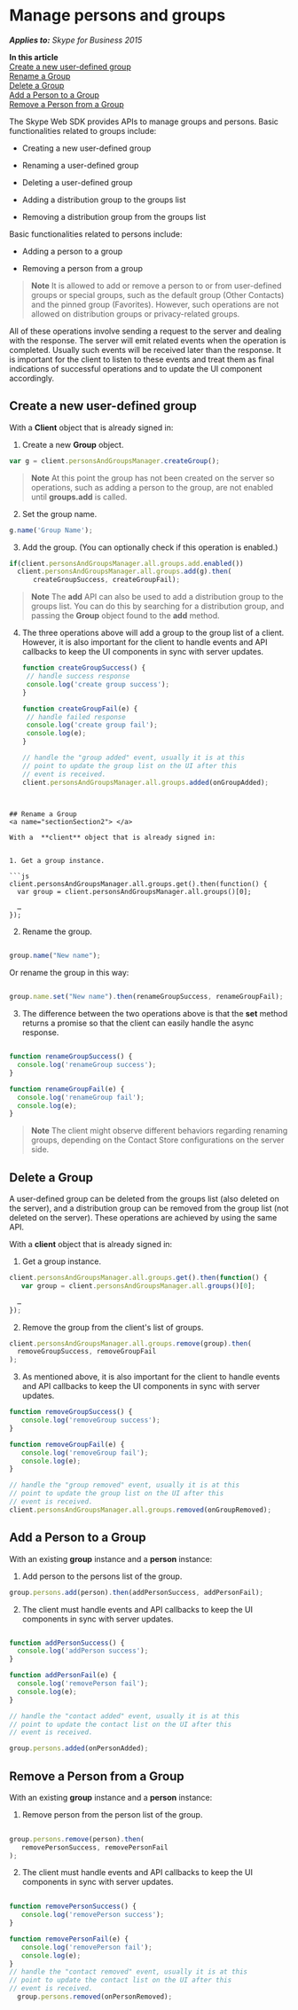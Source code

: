 
# Manage persons and groups


 _**Applies to:** Skype for Business 2015_

 **In this article**  
[Create a new user-defined group](#sectionSection1)  
[Rename a Group](#sectionSection2)  
[Delete a Group](#sectionSection3)  
[Add a Person to a Group](#sectionSection4)  
[Remove a Person from a Group](#sectionSection5)  


The Skype Web SDK provides APIs to manage groups and persons. Basic functionalities related to groups include:

- Creating a new user-defined group
    
- Renaming a user-defined group
    
- Deleting a user-defined group
    
- Adding a distribution group to the groups list
    
- Removing a distribution group from the groups list
    
Basic functionalities related to persons include:

- Adding a person to a group
    
- Removing a person from a group
    

>**Note**  It is allowed to add or remove a person to or from user-defined groups or special groups, such as the default group (Other Contacts) and the pinned group (Favorites). However, such operations are not allowed on distribution groups or privacy-related groups.

All of these operations involve sending a request to the server and dealing with the response. The server will emit related events when the operation is completed. Usually such events will be received later than the response. It is important for the client to listen to these events and treat them as final indications of successful operations and to update the UI component accordingly.

## Create a new user-defined group
<a name="sectionSection1"> </a>

With a  **Client** object that is already signed in:


1. Create a new **Group** object. 
    

  ```js
  var g = client.personsAndGroupsManager.createGroup();
  ```


 >**Note**  At this point the group has not been created on the server so operations, such as adding a person to the group, are not enabled until **groups.add** is called.

2. Set the group name.
    

  ```js
  g.name('Group Name');
  ```

3. Add the group. (You can optionally check if this operation is enabled.)
    

  ```js
if(client.personsAndGroupsManager.all.groups.add.enabled())
	client.personsAndGroupsManager.all.groups.add(g).then(
		createGroupSuccess, createGroupFail);

  ```


 >**Note**   The **add** API can also be used to add a distribution group to the groups list. You can do this by searching for a distribution group, and passing the **Group** object found to the **add** method.

4. The three operations above will add a group to the group list of a client. However, it is also important for the client to handle events and API callbacks to keep the UI components in sync with server updates.
    

   ```js
   function createGroupSuccess() {
   	// handle success response
   	console.log('create group success');
   }
   
   function createGroupFail(e) {
   	// handle failed response
   	console.log('create group fail');
   	console.log(e);
   }

   // handle the "group added" event, usually it is at this
   // point to update the group list on the UI after this
   // event is received.
   client.personsAndGroupsManager.all.groups.added(onGroupAdded);
   
  ```


## Rename a Group
<a name="sectionSection2"> </a>

With a  **client** object that is already signed in:


1. Get a group instance.

  ```js
  client.personsAndGroupsManager.all.groups.get().then(function() {
	var group = client.personsAndGroupsManager.all.groups()[0];
	
	…
});

  ```

2. Rename the group.
    

 ```js
  
 group.name("New name");

   ```


   Or rename the group in this way:
    


  ```js
  
 group.name.set("New name").then(renameGroupSuccess, renameGroupFail);

   ```

3. The difference between the two operations above is that the  **set** method returns a promise so that the client can easily handle the async response.
    

  ```js
  
  function renameGroupSuccess() {
  	console.log('renameGroup success');
  }
 
  function renameGroupFail(e) {
  	console.log('renameGroup fail');
  	console.log(e);
  }
 
   ```


 >**Note**  The client might observe different behaviors regarding renaming groups, depending on the Contact Store configurations on the server side.


## Delete a Group
<a name="sectionSection3"> </a>

A user-defined group can be deleted from the groups list (also deleted on the server), and a distribution group can be removed from the group list (not deleted on the server). These operations are achieved by using the same API.

With a  **client** object that is already signed in:


1. Get a group instance.
    

  ```js
 client.personsAndGroupsManager.all.groups.get().then(function() {
     var group = client.personsAndGroupsManager.all.groups()[0];

	…
});

  ```

2. Remove the group from the client's list of groups.
    

  ```js
 client.personsAndGroupsManager.all.groups.remove(group).then(
 	removeGroupSuccess, removeGroupFail
 );
 
  ```

3. As mentioned above, it is also important for the client to handle events and API callbacks to keep the UI components in sync with server updates.

 ```js
 function removeGroupSuccess() {
 	console.log('removeGroup success');
 }

 function removeGroupFail(e) {
 	console.log('removeGroup fail');
 	console.log(e);
 }
 
 // handle the "group removed" event, usually it is at this
 // point to update the group list on the UI after this
 // event is received.
 client.personsAndGroupsManager.all.groups.removed(onGroupRemoved);

  ```


## Add a Person to a Group
<a name="sectionSection4"> </a>

With an existing  **group** instance and a **person** instance:


1. Add person to the persons list of the group.
    

  ```js
  group.persons.add(person).then(addPersonSuccess, addPersonFail);
  
   ```

2. The client must handle events and API callbacks to keep the UI components in sync with server updates.
    

  ```js
  
 function addPersonSuccess() {
 	console.log('addPerson success');
 }
 
 function addPersonFail(e) {
 	console.log('removePerson fail');
 	console.log(e);
 }
 
 // handle the "contact added" event, usually it is at this
 // point to update the contact list on the UI after this
 // event is received.
 
 group.persons.added(onPersonAdded);
 
 ```


## Remove a Person from a Group
<a name="sectionSection5"> </a>

With an existing  **group** instance and a **person** instance:


1. Remove person from the person list of the group.
    

 ```js
  
 group.persons.remove(person).then(
 	removePersonSuccess, removePersonFail
 );

   ```

2. The client must handle events and API callbacks to keep the UI components in sync with server updates.
    

 ```js
   
 function removePersonSuccess() {
 	console.log('removePerson success');
 }
 
 function removePersonFail(e) {
 	console.log('removePerson fail');
 	console.log(e);
 }
 // handle the "contact removed" event, usually it is at this
 // point to update the contact list on the UI after this
 // event is received.
   group.persons.removed(onPersonRemoved);
 
   ```

